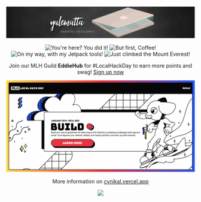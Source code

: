 ![Sagnik Mandal](https://github.com/yalematta/yalematta/blob/master/banner.jpg)

<p align="center">
  <img src="https://octodex.github.com/images/welcometocat.png" title="You're here? You did it!" width="130">
  <img src="https://octodex.github.com/images/femalecodertocat.png" title="But first, Coffee!" width="130">
  <img src="https://octodex.github.com/images/jetpacktocat.png" title="On my way, with my Jetpack tools!" width="130">
  <img src="https://octodex.github.com/images/mountietocat.png" title="Just climbed the Mount Everest!" width="130">
</p>

<!--<center>
 <table>
   <tr>
       <td><img width="460px" align="left" src="https://github-readme-stats.vercel.app/api/top-langs/?username=yalematta&hide=html&layout=compact" /></td>
       <td><img width="495px" align="left" src="https://github-readme-stats.vercel.app/api?username=yalematta&theme=default" /></td>
   </tr>   
 </table>
</center>-->

<!--<p align="center">
  <a href="#welcome"><img src="https://profile-counter.glitch.me/yalematta/count.svg" title="Visitor Count"/></a>
</p>-->

<p align="center">
  Join our MLH Guild <b>EddieHub</b> for #LocalHackDay to earn more points and swag! <a href="https://localhackday.mlh.io/build">Sign up now</a>
</p>

![MLH: Build](https://github.com/yalematta/yalematta/blob/master/github_profile_mlh.png)

<p align="center">
  More information on <a href="https://cynikal.vercel.app">cynikal.vercel.app</a> 
</p>

<p align="center">
  <a href="http://twitter.com/cyn_ik">
    <img src="https://img.shields.io/twitter/follow/cyn_ik?label=Twitter&logo=twitter&style=for-the-badge" />
  </a>
</p>

